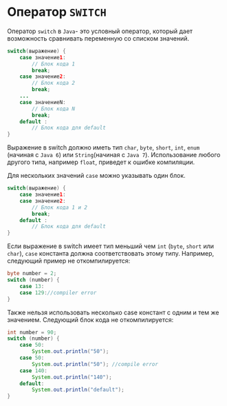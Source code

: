 # Оператор `SWITCH`
Оператор `switch` в `Java`- это условный оператор, который дает возможность сравнивать переменную со списком значений.
```java
switch(выражение) {
    case значение1:
        // Блок кода 1
        break;
    case значение2:
        // Блок кода 2
        break;
    ...
    case значениеN:
        // Блок кода N
        break;
    default :
        // Блок кода для default
}
```

Выражение в switch должно иметь тип `char`, `byte`, `short`, `int`, `enum` (начиная с `Java 6`) или `String`(начиная с `Java 7`). Использование любого другого типа, например `float`, приведет к ошибке компиляции.

Для нескольких значений `case` можно указывать один блок.
```java
switch(выражение) {
    case значение1:
	case значение2:
	    // Блок кода 1 и 2
        break;
    default :
        // Блок кода для default
}
```

Если выражение в switch имеет тип меньший чем `int` (`byte`, `short` или `char`), `case` константа должна соответствовать этому типу. Например, следующий пример не откомпилируется:
```java
byte number = 2;
switch (number) {
    case 13:
    case 129://compiler error
}
```

Также нельзя использовать несколько case констант с одним и тем же значением. Следующий блок кода не откомпилируется:
```java
int number = 90;
switch (number) {
    case 50:
        System.out.println("50");
    case 50:
        System.out.println("50"); //compile error
    case 140:
        System.out.println("140");
    default:
        System.out.println("default");
}
```

